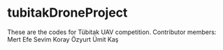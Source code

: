 # tubitakDroneProject
These are the codes for Tübitak UAV competition.
Contributor members:
Mert Efe Sevim
Koray Özyurt
Ümit Kaş
